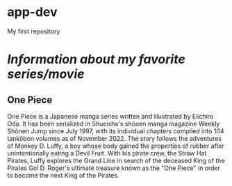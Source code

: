 # app-dev
My first repository
# *Information about my favorite series/movie*
## **One Piece**
One Piece is a Japanese manga series written and illustrated by Eiichiro Oda. It has been serialized in Shueisha's shōnen manga magazine Weekly Shōnen Jump since July 1997, with its individual chapters compiled into 104 tankōbon volumes as of November 2022. The story follows the adventures of Monkey D. Luffy, a boy whose body gained the properties of rubber after unintentionally eating a Devil Fruit. With his pirate crew, the Straw Hat Pirates, Luffy explores the Grand Line in search of the deceased King of the Pirates Gol D. Roger's ultimate treasure known as the "One Piece" in order to become the next King of the Pirates.

